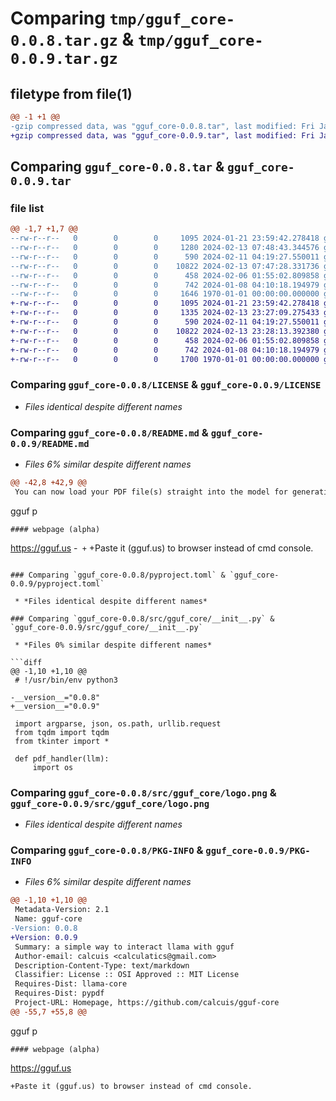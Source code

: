 # Comparing `tmp/gguf_core-0.0.8.tar.gz` & `tmp/gguf_core-0.0.9.tar.gz`

## filetype from file(1)

```diff
@@ -1 +1 @@
-gzip compressed data, was "gguf_core-0.0.8.tar", last modified: Fri Jan  1 00:00:00 2016, max compression
+gzip compressed data, was "gguf_core-0.0.9.tar", last modified: Fri Jan  1 00:00:00 2016, max compression
```

## Comparing `gguf_core-0.0.8.tar` & `gguf_core-0.0.9.tar`

### file list

```diff
@@ -1,7 +1,7 @@
--rw-r--r--   0        0        0     1095 2024-01-21 23:59:42.278418 gguf_core-0.0.8/LICENSE
--rw-r--r--   0        0        0     1280 2024-02-13 07:48:43.344576 gguf_core-0.0.8/README.md
--rw-r--r--   0        0        0      590 2024-02-11 04:19:27.550011 gguf_core-0.0.8/pyproject.toml
--rw-r--r--   0        0        0    10822 2024-02-13 07:47:28.331736 gguf_core-0.0.8/src/gguf_core/__init__.py
--rw-r--r--   0        0        0      458 2024-02-06 01:55:02.809858 gguf_core-0.0.8/src/gguf_core/data.json
--rw-r--r--   0        0        0      742 2024-01-08 04:10:18.194979 gguf_core-0.0.8/src/gguf_core/logo.png
--rw-r--r--   0        0        0     1646 1970-01-01 00:00:00.000000 gguf_core-0.0.8/PKG-INFO
+-rw-r--r--   0        0        0     1095 2024-01-21 23:59:42.278418 gguf_core-0.0.9/LICENSE
+-rw-r--r--   0        0        0     1335 2024-02-13 23:27:09.275433 gguf_core-0.0.9/README.md
+-rw-r--r--   0        0        0      590 2024-02-11 04:19:27.550011 gguf_core-0.0.9/pyproject.toml
+-rw-r--r--   0        0        0    10822 2024-02-13 23:28:13.392380 gguf_core-0.0.9/src/gguf_core/__init__.py
+-rw-r--r--   0        0        0      458 2024-02-06 01:55:02.809858 gguf_core-0.0.9/src/gguf_core/data.json
+-rw-r--r--   0        0        0      742 2024-01-08 04:10:18.194979 gguf_core-0.0.9/src/gguf_core/logo.png
+-rw-r--r--   0        0        0     1700 1970-01-01 00:00:00.000000 gguf_core-0.0.9/PKG-INFO
```

### Comparing `gguf_core-0.0.8/LICENSE` & `gguf_core-0.0.9/LICENSE`

 * *Files identical despite different names*

### Comparing `gguf_core-0.0.8/README.md` & `gguf_core-0.0.9/README.md`

 * *Files 6% similar despite different names*

```diff
@@ -42,8 +42,9 @@
 You can now load your PDF file(s) straight into the model for generating digested summary; try it out by:
 ```
 gguf p
 ```
 #### webpage (alpha)
 ```
 https://gguf.us
-```
+```
+Paste it (gguf.us) to browser instead of cmd console.
```

### Comparing `gguf_core-0.0.8/pyproject.toml` & `gguf_core-0.0.9/pyproject.toml`

 * *Files identical despite different names*

### Comparing `gguf_core-0.0.8/src/gguf_core/__init__.py` & `gguf_core-0.0.9/src/gguf_core/__init__.py`

 * *Files 0% similar despite different names*

```diff
@@ -1,10 +1,10 @@
 # !/usr/bin/env python3
 
-__version__="0.0.8"
+__version__="0.0.9"
 
 import argparse, json, os.path, urllib.request
 from tqdm import tqdm
 from tkinter import *
 
 def pdf_handler(llm):
     import os
```

### Comparing `gguf_core-0.0.8/src/gguf_core/logo.png` & `gguf_core-0.0.9/src/gguf_core/logo.png`

 * *Files identical despite different names*

### Comparing `gguf_core-0.0.8/PKG-INFO` & `gguf_core-0.0.9/PKG-INFO`

 * *Files 6% similar despite different names*

```diff
@@ -1,10 +1,10 @@
 Metadata-Version: 2.1
 Name: gguf-core
-Version: 0.0.8
+Version: 0.0.9
 Summary: a simple way to interact llama with gguf
 Author-email: calcuis <calculatics@gmail.com>
 Description-Content-Type: text/markdown
 Classifier: License :: OSI Approved :: MIT License
 Requires-Dist: llama-core
 Requires-Dist: pypdf
 Project-URL: Homepage, https://github.com/calcuis/gguf-core
@@ -55,7 +55,8 @@
 ```
 gguf p
 ```
 #### webpage (alpha)
 ```
 https://gguf.us
 ```
+Paste it (gguf.us) to browser instead of cmd console.
```

